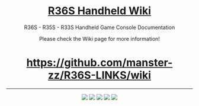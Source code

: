 <div align="center">
  
# [R36S Handheld Wiki](https://github.com/manster-zz/R36S-LINKS/wiki)

R36S - R35S - R33S Handheld Game Console Documentation

Please check the Wiki page for more information!

# https://github.com/manster-zz/R36S-LINKS/wiki

***

<a href=''><img src="https://img.shields.io/github/forks/manster-zz/R36S-LINKS?style=flat&logo=github&logoColor=whitesmoke&label=Forks"  /></a>
<a href=''><img src="https://img.shields.io/github/stars/manster-zz/R36S-LINKS?style=flat&logo=github&logoColor=whitesmoke&label=Stars"   /></a>
<a href=''><img src="https://img.shields.io/github/contributors-anon/manster-zz/R36S-LINKS?style=flat&logo=github&logoColor=whitesmoke&label=Contributors"   /></a>
<a href=''><img src="https://img.shields.io/github/watchers/manster-zz/R36S-LINKS?style=flat&logo=github&logoColor=whitesmoke&label=Watchers"   /></a>
<a href=''><img src="https://img.shields.io/github/repo-size/manster-zz/R36S-LINKS?style=flat&logo=github&logoColor=whitesmoke&label=Repo%20Size"   /></a>

</div>
